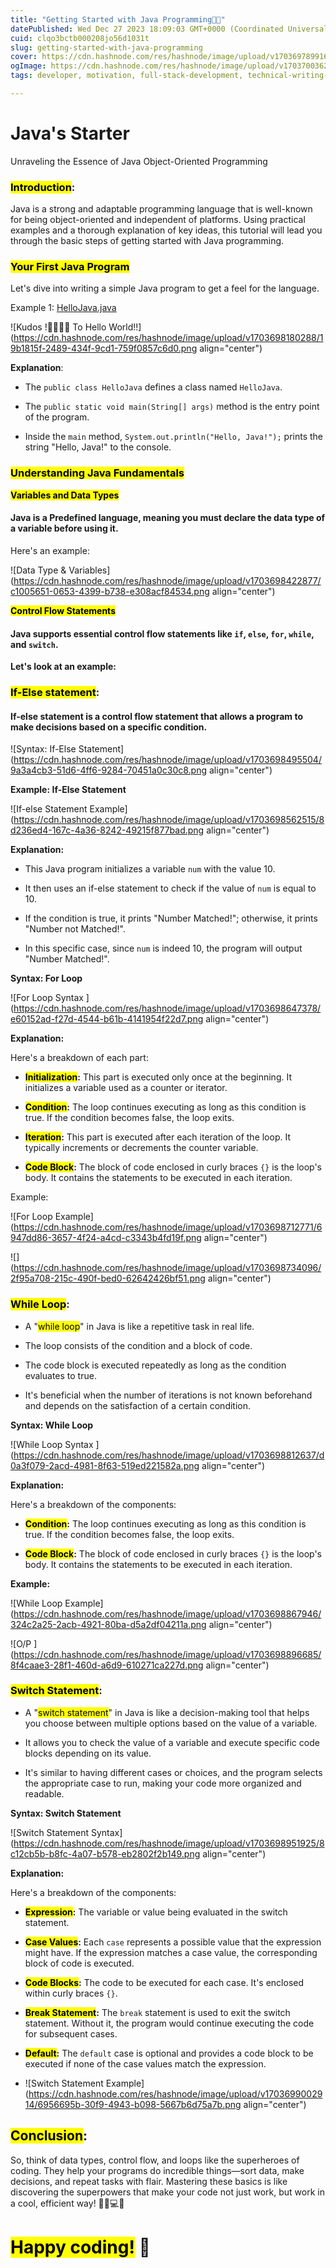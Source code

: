 ```yaml
---
title: "Getting Started with Java Programming👨‍💻"
datePublished: Wed Dec 27 2023 18:09:03 GMT+0000 (Coordinated Universal Time)
cuid: clqo3bctb000208jo56d1031t
slug: getting-started-with-java-programming
cover: https://cdn.hashnode.com/res/hashnode/image/upload/v1703697899164/58900ab3-0b30-4721-a3d5-21f4ca3fc207.png
ogImage: https://cdn.hashnode.com/res/hashnode/image/upload/v1703700362693/e705fe08-3fb5-45a6-ad06-5b0268d20166.png
tags: developer, motivation, full-stack-development, technical-writing-1, technikio

---
```


# **Java's Starter**

Unraveling the Essence of Java Object-Oriented Programming

### <mark>Introduction</mark>:

Java is a strong and adaptable programming language that is well-known for being object-oriented and independent of platforms. Using practical examples and a thorough explanation of key ideas, this tutorial will lead you through the basic steps of getting started with Java programming.

### <mark>Your First Java Program</mark>

Let's dive into writing a simple Java program to get a feel for the language.

Example 1: [HelloJava.java](http://HelloJava.java)

![Kudos !🙋‍♂️🙋‍♂️ To Hello World!!](https://cdn.hashnode.com/res/hashnode/image/upload/v1703698180288/19b1815f-2489-434f-9cd1-759f0857c6d0.png align="center")

**Explanation**:

* The `public class HelloJava` defines a class named `HelloJava`.
    
* The `public static void main(String[] args)` method is the entry point of the program.
    
* Inside the `main` method, `System.out.println("Hello, Java!");` prints the string "Hello, Java!" to the console.
    

### **<mark>Understanding Java Fundamentals</mark>**

**<mark>Variables and Data Types</mark>**

#### Java is a Predefined language, meaning you must declare the data type of a variable before using it.

Here's an example:

![Data Type & Variables](https://cdn.hashnode.com/res/hashnode/image/upload/v1703698422877/c1005651-0653-4399-b738-e308acf84534.png align="center")

**<mark>Control Flow Statements</mark>**

#### Java supports essential control flow statements like `if`, `else`, `for`, `while`, and `switch`.

**Let's look at an example:**

### **<mark>If-Else statement</mark>**:

#### If-else statement is a control flow statement that allows a program to make decisions based on a specific condition.

![Syntax: If-Else Statement](https://cdn.hashnode.com/res/hashnode/image/upload/v1703698495504/9a3a4cb3-51d6-4ff6-9284-70451a0c30c8.png align="center")

**Example: If-Else Statement**

![If-else Statement Example](https://cdn.hashnode.com/res/hashnode/image/upload/v1703698562515/8d236ed4-167c-4a36-8242-49215f877bad.png align="center")

**Explanation:**

* This Java program initializes a variable `num` with the value 10.
    
* It then uses an if-else statement to check if the value of `num` is equal to 10.
    
* If the condition is true, it prints "Number Matched!"; otherwise, it prints "Number not Matched!".
    
* In this specific case, since `num` is indeed 10, the program will output "Number Matched!".
    

**Syntax: For Loop**

![For Loop Syntax ](https://cdn.hashnode.com/res/hashnode/image/upload/v1703698647378/e60152ad-f27d-4544-b61b-4141954f22d7.png align="center")

**Explanation:**

Here's a breakdown of each part:

* **<mark>Initialization</mark>:** This part is executed only once at the beginning. It initializes a variable used as a counter or iterator.
    
* **<mark>Condition</mark>:** The loop continues executing as long as this condition is true. If the condition becomes false, the loop exits.
    
* **<mark>Iteration</mark>:** This part is executed after each iteration of the loop. It typically increments or decrements the counter variable.
    
* **<mark>Code Block</mark>:** The block of code enclosed in curly braces `{}` is the loop's body. It contains the statements to be executed in each iteration.
    

Example:

![For Loop Example](https://cdn.hashnode.com/res/hashnode/image/upload/v1703698712771/6947dd86-3657-4f24-a4cd-c3343b4fd19f.png align="center")

![](https://cdn.hashnode.com/res/hashnode/image/upload/v1703698734096/2f95a708-215c-490f-bed0-62642426bf51.png align="center")

### **<mark>While Loop</mark>**:

* A "<mark>while loop</mark>" in Java is like a repetitive task in real life.
    
* The loop consists of the condition and a block of code.
    
* The code block is executed repeatedly as long as the condition evaluates to true.
    
* It's beneficial when the number of iterations is not known beforehand and depends on the satisfaction of a certain condition.
    

**Syntax: While Loop**

![While Loop Syntax ](https://cdn.hashnode.com/res/hashnode/image/upload/v1703698812637/d0a3f079-2acd-4981-8f63-519ed221582a.png align="center")

**Explanation:**

Here's a breakdown of the components:

* **<mark>Condition</mark>:** The loop continues executing as long as this condition is true. If the condition becomes false, the loop exits.
    
* **<mark>Code Block</mark>:** The block of code enclosed in curly braces `{}` is the loop's body. It contains the statements to be executed in each iteration.
    

**Example:**

![While Loop Example](https://cdn.hashnode.com/res/hashnode/image/upload/v1703698867946/324c2a25-2acb-4921-80ba-d5a2df04211a.png align="center")

![O/P ](https://cdn.hashnode.com/res/hashnode/image/upload/v1703698896685/8f4caae3-28f1-460d-a6d9-610271ca227d.png align="center")

### **<mark>Switch Statement</mark>**:

* A "<mark>switch statement</mark>" in Java is like a decision-making tool that helps you choose between multiple options based on the value of a variable.
    
* It allows you to check the value of a variable and execute specific code blocks depending on its value.
    
* It's similar to having different cases or choices, and the program selects the appropriate case to run, making your code more organized and readable.
    

**Syntax: Switch Statement**

![Switch Statement Syntax](https://cdn.hashnode.com/res/hashnode/image/upload/v1703698951925/8c12cb5b-b8fc-4a07-b578-eb2802f2b149.png align="center")

**Explanation:**

Here's a breakdown of the components:

* **<mark>Expression</mark>:** The variable or value being evaluated in the switch statement.
    
* **<mark>Case Values</mark>:** Each `case` represents a possible value that the expression might have. If the expression matches a case value, the corresponding block of code is executed.
    
* **<mark>Code Blocks</mark>:** The code to be executed for each case. It's enclosed within curly braces `{}`.
    
* **<mark>Break Statement</mark>:** The `break` statement is used to exit the switch statement. Without it, the program would continue executing the code for subsequent cases.
    
* **<mark>Default</mark>:** The `default` case is optional and provides a code block to be executed if none of the case values match the expression.
    
* ![Switch Statement Example](https://cdn.hashnode.com/res/hashnode/image/upload/v1703699002914/6956695b-30f9-4943-b098-5667b6d75a7b.png align="center")
    

## **<mark>Conclusion</mark>**:

So, think of data types, control flow, and loops like the superheroes of coding. They help your programs do incredible things—sort data, make decisions, and repeat tasks with flair. Mastering these basics is like discovering the superpowers that make your code not just work, but work in a cool, efficient way! 🦸‍♂️💻✨

# <mark>Happy coding!</mark> 🚀